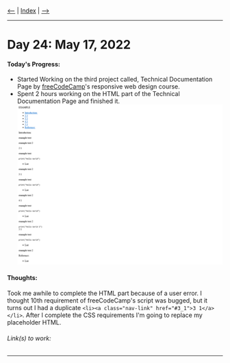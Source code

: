 [<--](../Days/Day23.md) | [Index](../README.md) | [-->](../Days/Day25.md)
____
# Day 24: May 17, 2022
#### Today's Progress:
- Started Working on the third project called, Technical Documentation Page by [freeCodeCamp](https://www.freecodecamp.org/learn/responsive-web-design/)'s responsive web design course.
- Spent 2 hours working on the HTML part of the Technical Documentation Page and finished it.<br>
![TechnicalDocumentationPage1.png](../Attachments-DOC/TechnicalDocumentationPage1.png)


#### Thoughts:
Took me awhile to complete the HTML part because of a user error. I thought 10th requirement of freeCodeCamp's script was bugged, but it turns out I had a duplicate `<li><a class="nav-link" href="#3_1">3 1</a></li>`. After I complete the CSS requirements I'm going to replace my placeholder HTML.

###### Link(s) to work:

___
